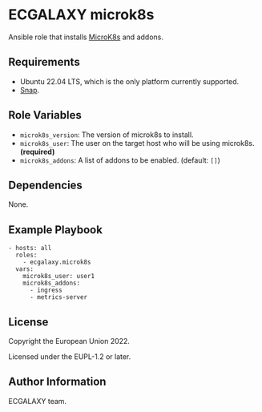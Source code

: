 ECGALAXY microk8s
===============

Ansible role that installs [MicroK8s](https://microk8s.io/) and addons.

Requirements
------------

- Ubuntu 22.04 LTS, which is the only platform currently supported.
- [Snap](https://snapcraft.io/).

Role Variables
--------------

- `microk8s_version`: The version of microk8s to install.
- `microk8s_user`: The user on the target host who will be using microk8s. **(required)**
- `microk8s_addons`: A list of addons to be enabled. (default: `[]`)

Dependencies
------------

None.

Example Playbook
----------------

    - hosts: all
      roles:
        - ecgalaxy.microk8s
      vars:
        microk8s_user: user1
        microk8s_addons:
          - ingress
          - metrics-server

License
-------

Copyright the European Union 2022.

Licensed under the EUPL-1.2 or later.

Author Information
------------------

ECGALAXY team.
